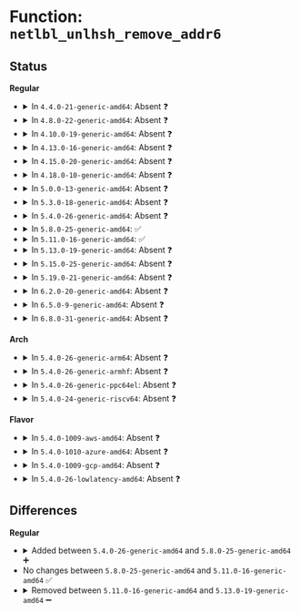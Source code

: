 # Function: <code>netlbl_unlhsh_remove_addr6</code>

## Status
<b>Regular</b>
<ul>
<li>
<details>
<summary>In <code>4.4.0-21-generic-amd64</code>: Absent ❓</summary>

```json
{
  "name": "netlbl_unlhsh_remove_addr6",
  "collision_type": "Unique Static",
  "inline_type": "Full",
  "funcs": [
    {
      "addr": 18446744071587296653,
      "name": "netlbl_unlhsh_remove_addr6",
      "external": false,
      "loc": "net/netlabel/netlabel_unlabeled.c:547",
      "file": "net/netlabel/netlabel_unlabeled.c",
      "inline": "not declared, inlined",
      "caller_inline": [
        "net/netlabel/netlabel_unlabeled.c:netlbl_unlhsh_remove"
      ],
      "caller_func": []
    }
  ],
  "symbols": []
}
```
</details>
</li>
<li>
<details>
<summary>In <code>4.8.0-22-generic-amd64</code>: Absent ❓</summary>

```json
{
  "name": "netlbl_unlhsh_remove_addr6",
  "collision_type": "Unique Static",
  "inline_type": "Full",
  "funcs": [
    {
      "addr": 18446744071587765309,
      "name": "netlbl_unlhsh_remove_addr6",
      "external": false,
      "loc": "net/netlabel/netlabel_unlabeled.c:547",
      "file": "net/netlabel/netlabel_unlabeled.c",
      "inline": "not declared, inlined",
      "caller_inline": [
        "net/netlabel/netlabel_unlabeled.c:netlbl_unlhsh_remove"
      ],
      "caller_func": []
    }
  ],
  "symbols": []
}
```
</details>
</li>
<li>
<details>
<summary>In <code>4.10.0-19-generic-amd64</code>: Absent ❓</summary>

```json
{
  "name": "netlbl_unlhsh_remove_addr6",
  "collision_type": "Unique Static",
  "inline_type": "Full",
  "funcs": [
    {
      "addr": 18446744071587980525,
      "name": "netlbl_unlhsh_remove_addr6",
      "external": false,
      "loc": "net/netlabel/netlabel_unlabeled.c:541",
      "file": "net/netlabel/netlabel_unlabeled.c",
      "inline": "not declared, inlined",
      "caller_inline": [
        "net/netlabel/netlabel_unlabeled.c:netlbl_unlhsh_remove"
      ],
      "caller_func": []
    }
  ],
  "symbols": []
}
```
</details>
</li>
<li>
<details>
<summary>In <code>4.13.0-16-generic-amd64</code>: Absent ❓</summary>

```json
{
  "name": "netlbl_unlhsh_remove_addr6",
  "collision_type": "Unique Static",
  "inline_type": "Full",
  "funcs": [
    {
      "addr": 18446744071588138489,
      "name": "netlbl_unlhsh_remove_addr6",
      "external": false,
      "loc": "net/netlabel/netlabel_unlabeled.c:541",
      "file": "net/netlabel/netlabel_unlabeled.c",
      "inline": "not declared, inlined",
      "caller_inline": [
        "net/netlabel/netlabel_unlabeled.c:netlbl_unlhsh_remove"
      ],
      "caller_func": []
    }
  ],
  "symbols": []
}
```
</details>
</li>
<li>
<details>
<summary>In <code>4.15.0-20-generic-amd64</code>: Absent ❓</summary>

```json
{
  "name": "netlbl_unlhsh_remove_addr6",
  "collision_type": "Unique Static",
  "inline_type": "Full",
  "funcs": [
    {
      "addr": 18446744071588686313,
      "name": "netlbl_unlhsh_remove_addr6",
      "external": false,
      "loc": "net/netlabel/netlabel_unlabeled.c:541",
      "file": "net/netlabel/netlabel_unlabeled.c",
      "inline": "not declared, inlined",
      "caller_inline": [
        "net/netlabel/netlabel_unlabeled.c:netlbl_unlhsh_remove"
      ],
      "caller_func": []
    }
  ],
  "symbols": []
}
```
</details>
</li>
<li>
<details>
<summary>In <code>4.18.0-10-generic-amd64</code>: Absent ❓</summary>

```json
{
  "name": "netlbl_unlhsh_remove_addr6",
  "collision_type": "Unique Static",
  "inline_type": "Full",
  "funcs": [
    {
      "addr": 18446744071589053001,
      "name": "netlbl_unlhsh_remove_addr6",
      "external": false,
      "loc": "net/netlabel/netlabel_unlabeled.c:541",
      "file": "net/netlabel/netlabel_unlabeled.c",
      "inline": "not declared, inlined",
      "caller_inline": [
        "net/netlabel/netlabel_unlabeled.c:netlbl_unlhsh_remove"
      ],
      "caller_func": []
    }
  ],
  "symbols": []
}
```
</details>
</li>
<li>
<details>
<summary>In <code>5.0.0-13-generic-amd64</code>: Absent ❓</summary>

```json
{
  "name": "netlbl_unlhsh_remove_addr6",
  "collision_type": "Unique Static",
  "inline_type": "Full",
  "funcs": [
    {
      "addr": 18446744071589278906,
      "name": "netlbl_unlhsh_remove_addr6",
      "external": false,
      "loc": "net/netlabel/netlabel_unlabeled.c:541",
      "file": "net/netlabel/netlabel_unlabeled.c",
      "inline": "not declared, inlined",
      "caller_inline": [
        "net/netlabel/netlabel_unlabeled.c:netlbl_unlhsh_remove"
      ],
      "caller_func": []
    }
  ],
  "symbols": []
}
```
</details>
</li>
<li>
<details>
<summary>In <code>5.3.0-18-generic-amd64</code>: Absent ❓</summary>

```json
{
  "name": "netlbl_unlhsh_remove_addr6",
  "collision_type": "Unique Static",
  "inline_type": "Full",
  "funcs": [
    {
      "addr": 18446744071589734454,
      "name": "netlbl_unlhsh_remove_addr6",
      "external": false,
      "loc": "net/netlabel/netlabel_unlabeled.c:527",
      "file": "net/netlabel/netlabel_unlabeled.c",
      "inline": "not declared, inlined",
      "caller_inline": [
        "net/netlabel/netlabel_unlabeled.c:netlbl_unlhsh_remove"
      ],
      "caller_func": []
    }
  ],
  "symbols": []
}
```
</details>
</li>
<li>
<details>
<summary>In <code>5.4.0-26-generic-amd64</code>: Absent ❓</summary>

```json
{
  "name": "netlbl_unlhsh_remove_addr6",
  "collision_type": "Unique Static",
  "inline_type": "Full",
  "funcs": [
    {
      "addr": 18446744071589958678,
      "name": "netlbl_unlhsh_remove_addr6",
      "external": false,
      "loc": "net/netlabel/netlabel_unlabeled.c:527",
      "file": "net/netlabel/netlabel_unlabeled.c",
      "inline": "not declared, inlined",
      "caller_inline": [
        "net/netlabel/netlabel_unlabeled.c:netlbl_unlhsh_remove"
      ],
      "caller_func": []
    }
  ],
  "symbols": []
}
```
</details>
</li>
<li>
<details>
<summary>In <code>5.8.0-25-generic-amd64</code>: ✅</summary>

```c
int netlbl_unlhsh_remove_addr6(struct net * net, struct netlbl_unlhsh_iface * iface, const struct in6_addr * addr, const struct in6_addr * mask, struct netlbl_audit * audit_info)
```

```json
{
  "name": "netlbl_unlhsh_remove_addr6",
  "collision_type": "Unique Static",
  "inline_type": "No",
  "funcs": [
    {
      "addr": 18446744071590987024,
      "name": "netlbl_unlhsh_remove_addr6",
      "external": false,
      "loc": "net/netlabel/netlabel_unlabeled.c:527",
      "file": "net/netlabel/netlabel_unlabeled.c",
      "inline": "seen, unknown",
      "caller_inline": [],
      "caller_func": [
        "net/netlabel/netlabel_unlabeled.c:netlbl_unlhsh_remove"
      ]
    }
  ],
  "symbols": [
    {
      "addr": 18446744071590987024,
      "name": "netlbl_unlhsh_remove_addr6",
      "section": ".text",
      "bind": "STB_LOCAL",
      "size": 410
    }
  ]
}
```
</details>
</li>
<li>
<details>
<summary>In <code>5.11.0-16-generic-amd64</code>: ✅</summary>

```c
int netlbl_unlhsh_remove_addr6(struct net * net, struct netlbl_unlhsh_iface * iface, const struct in6_addr * addr, const struct in6_addr * mask, struct netlbl_audit * audit_info)
```

```json
{
  "name": "netlbl_unlhsh_remove_addr6",
  "collision_type": "Unique Static",
  "inline_type": "No",
  "funcs": [
    {
      "addr": 18446744071591051600,
      "name": "netlbl_unlhsh_remove_addr6",
      "external": false,
      "loc": "net/netlabel/netlabel_unlabeled.c:527",
      "file": "net/netlabel/netlabel_unlabeled.c",
      "inline": "seen, unknown",
      "caller_inline": [],
      "caller_func": [
        "net/netlabel/netlabel_unlabeled.c:netlbl_unlhsh_remove"
      ]
    }
  ],
  "symbols": [
    {
      "addr": 18446744071591051600,
      "name": "netlbl_unlhsh_remove_addr6",
      "section": ".text",
      "bind": "STB_LOCAL",
      "size": 410
    }
  ]
}
```
</details>
</li>
<li>
<details>
<summary>In <code>5.13.0-19-generic-amd64</code>: Absent ❓</summary>

```json
{
  "name": "netlbl_unlhsh_remove_addr6",
  "collision_type": "Unique Static",
  "inline_type": "Full",
  "funcs": [
    {
      "addr": 18446744071590984155,
      "name": "netlbl_unlhsh_remove_addr6",
      "external": false,
      "loc": "net/netlabel/netlabel_unlabeled.c:527",
      "file": "net/netlabel/netlabel_unlabeled.c",
      "inline": "not declared, inlined",
      "caller_inline": [
        "net/netlabel/netlabel_unlabeled.c:netlbl_unlhsh_remove"
      ],
      "caller_func": []
    }
  ],
  "symbols": []
}
```
</details>
</li>
<li>
<details>
<summary>In <code>5.15.0-25-generic-amd64</code>: Absent ❓</summary>

```json
{
  "name": "netlbl_unlhsh_remove_addr6",
  "collision_type": "Unique Static",
  "inline_type": "Full",
  "funcs": [
    {
      "addr": 18446744071591821691,
      "name": "netlbl_unlhsh_remove_addr6",
      "external": false,
      "loc": "net/netlabel/netlabel_unlabeled.c:526",
      "file": "net/netlabel/netlabel_unlabeled.c",
      "inline": "not declared, inlined",
      "caller_inline": [
        "net/netlabel/netlabel_unlabeled.c:netlbl_unlhsh_remove"
      ],
      "caller_func": []
    }
  ],
  "symbols": []
}
```
</details>
</li>
<li>
<details>
<summary>In <code>5.19.0-21-generic-amd64</code>: Absent ❓</summary>

```json
{
  "name": "netlbl_unlhsh_remove_addr6",
  "collision_type": "Unique Static",
  "inline_type": "Full",
  "funcs": [
    {
      "addr": 18446744071593534967,
      "name": "netlbl_unlhsh_remove_addr6",
      "external": false,
      "loc": "net/netlabel/netlabel_unlabeled.c:526",
      "file": "net/netlabel/netlabel_unlabeled.c",
      "inline": "not declared, inlined",
      "caller_inline": [
        "net/netlabel/netlabel_unlabeled.c:netlbl_unlhsh_remove"
      ],
      "caller_func": []
    }
  ],
  "symbols": []
}
```
</details>
</li>
<li>
<details>
<summary>In <code>6.2.0-20-generic-amd64</code>: Absent ❓</summary>

```json
{
  "name": "netlbl_unlhsh_remove_addr6",
  "collision_type": "Unique Static",
  "inline_type": "Full",
  "funcs": [
    {
      "addr": 18446744071595455719,
      "name": "netlbl_unlhsh_remove_addr6",
      "external": false,
      "loc": "net/netlabel/netlabel_unlabeled.c:526",
      "file": "net/netlabel/netlabel_unlabeled.c",
      "inline": "not declared, inlined",
      "caller_inline": [
        "net/netlabel/netlabel_unlabeled.c:netlbl_unlhsh_remove"
      ],
      "caller_func": []
    }
  ],
  "symbols": []
}
```
</details>
</li>
<li>
<details>
<summary>In <code>6.5.0-9-generic-amd64</code>: Absent ❓</summary>

```json
{
  "name": "netlbl_unlhsh_remove_addr6",
  "collision_type": "Unique Static",
  "inline_type": "Full",
  "funcs": [
    {
      "addr": 18446744071595962840,
      "name": "netlbl_unlhsh_remove_addr6",
      "external": false,
      "loc": "net/netlabel/netlabel_unlabeled.c:526",
      "file": "net/netlabel/netlabel_unlabeled.c",
      "inline": "not declared, inlined",
      "caller_inline": [
        "net/netlabel/netlabel_unlabeled.c:netlbl_unlhsh_remove"
      ],
      "caller_func": []
    }
  ],
  "symbols": []
}
```
</details>
</li>
<li>
<details>
<summary>In <code>6.8.0-31-generic-amd64</code>: Absent ❓</summary>

```json
{
  "name": "netlbl_unlhsh_remove_addr6",
  "collision_type": "Unique Static",
  "inline_type": "Full",
  "funcs": [
    {
      "addr": 18446744071596825048,
      "name": "netlbl_unlhsh_remove_addr6",
      "external": false,
      "loc": "net/netlabel/netlabel_unlabeled.c:522",
      "file": "net/netlabel/netlabel_unlabeled.c",
      "inline": "not declared, inlined",
      "caller_inline": [
        "net/netlabel/netlabel_unlabeled.c:netlbl_unlhsh_remove"
      ],
      "caller_func": []
    }
  ],
  "symbols": []
}
```
</details>
</li>
</ul>
<b>Arch</b>
<ul>
<li>
<details>
<summary>In <code>5.4.0-26-generic-arm64</code>: Absent ❓</summary>

```json
{
  "name": "netlbl_unlhsh_remove_addr6",
  "collision_type": "Unique Static",
  "inline_type": "Full",
  "funcs": [
    {
      "addr": 18446603336503692488,
      "name": "netlbl_unlhsh_remove_addr6",
      "external": false,
      "loc": "net/netlabel/netlabel_unlabeled.c:527",
      "file": "net/netlabel/netlabel_unlabeled.c",
      "inline": "not declared, inlined",
      "caller_inline": [
        "net/netlabel/netlabel_unlabeled.c:netlbl_unlhsh_remove"
      ],
      "caller_func": []
    }
  ],
  "symbols": []
}
```
</details>
</li>
<li>
<details>
<summary>In <code>5.4.0-26-generic-armhf</code>: Absent ❓</summary>

```json
{
  "name": "netlbl_unlhsh_remove_addr6",
  "collision_type": "Unique Static",
  "inline_type": "Full",
  "funcs": [
    {
      "addr": 3236328512,
      "name": "netlbl_unlhsh_remove_addr6",
      "external": false,
      "loc": "net/netlabel/netlabel_unlabeled.c:527",
      "file": "net/netlabel/netlabel_unlabeled.c",
      "inline": "not declared, inlined",
      "caller_inline": [
        "net/netlabel/netlabel_unlabeled.c:netlbl_unlhsh_remove"
      ],
      "caller_func": []
    }
  ],
  "symbols": []
}
```
</details>
</li>
<li>
<details>
<summary>In <code>5.4.0-26-generic-ppc64el</code>: Absent ❓</summary>

```json
{
  "name": "netlbl_unlhsh_remove_addr6",
  "collision_type": "Unique Static",
  "inline_type": "Full",
  "funcs": [
    {
      "addr": 13835058055297522036,
      "name": "netlbl_unlhsh_remove_addr6",
      "external": false,
      "loc": "net/netlabel/netlabel_unlabeled.c:527",
      "file": "net/netlabel/netlabel_unlabeled.c",
      "inline": "not declared, inlined",
      "caller_inline": [
        "net/netlabel/netlabel_unlabeled.c:netlbl_unlhsh_remove"
      ],
      "caller_func": []
    }
  ],
  "symbols": []
}
```
</details>
</li>
<li>
<details>
<summary>In <code>5.4.0-24-generic-riscv64</code>: Absent ❓</summary>

```json
{
  "name": "netlbl_unlhsh_remove_addr6",
  "collision_type": "Unique Static",
  "inline_type": "Full",
  "funcs": [
    {
      "addr": 18446743936279625458,
      "name": "netlbl_unlhsh_remove_addr6",
      "external": false,
      "loc": "net/netlabel/netlabel_unlabeled.c:527",
      "file": "net/netlabel/netlabel_unlabeled.c",
      "inline": "not declared, inlined",
      "caller_inline": [
        "net/netlabel/netlabel_unlabeled.c:netlbl_unlhsh_remove"
      ],
      "caller_func": []
    }
  ],
  "symbols": []
}
```
</details>
</li>
</ul>
<b>Flavor</b>
<ul>
<li>
<details>
<summary>In <code>5.4.0-1009-aws-amd64</code>: Absent ❓</summary>

```json
{
  "name": "netlbl_unlhsh_remove_addr6",
  "collision_type": "Unique Static",
  "inline_type": "Full",
  "funcs": [
    {
      "addr": 18446744071589562278,
      "name": "netlbl_unlhsh_remove_addr6",
      "external": false,
      "loc": "net/netlabel/netlabel_unlabeled.c:527",
      "file": "net/netlabel/netlabel_unlabeled.c",
      "inline": "not declared, inlined",
      "caller_inline": [
        "net/netlabel/netlabel_unlabeled.c:netlbl_unlhsh_remove"
      ],
      "caller_func": []
    }
  ],
  "symbols": []
}
```
</details>
</li>
<li>
<details>
<summary>In <code>5.4.0-1010-azure-amd64</code>: Absent ❓</summary>

```json
{
  "name": "netlbl_unlhsh_remove_addr6",
  "collision_type": "Unique Static",
  "inline_type": "Full",
  "funcs": [
    {
      "addr": 18446744071589286854,
      "name": "netlbl_unlhsh_remove_addr6",
      "external": false,
      "loc": "net/netlabel/netlabel_unlabeled.c:527",
      "file": "net/netlabel/netlabel_unlabeled.c",
      "inline": "not declared, inlined",
      "caller_inline": [
        "net/netlabel/netlabel_unlabeled.c:netlbl_unlhsh_remove"
      ],
      "caller_func": []
    }
  ],
  "symbols": []
}
```
</details>
</li>
<li>
<details>
<summary>In <code>5.4.0-1009-gcp-amd64</code>: Absent ❓</summary>

```json
{
  "name": "netlbl_unlhsh_remove_addr6",
  "collision_type": "Unique Static",
  "inline_type": "Full",
  "funcs": [
    {
      "addr": 18446744071590004310,
      "name": "netlbl_unlhsh_remove_addr6",
      "external": false,
      "loc": "net/netlabel/netlabel_unlabeled.c:527",
      "file": "net/netlabel/netlabel_unlabeled.c",
      "inline": "not declared, inlined",
      "caller_inline": [
        "net/netlabel/netlabel_unlabeled.c:netlbl_unlhsh_remove"
      ],
      "caller_func": []
    }
  ],
  "symbols": []
}
```
</details>
</li>
<li>
<details>
<summary>In <code>5.4.0-26-lowlatency-amd64</code>: Absent ❓</summary>

```json
{
  "name": "netlbl_unlhsh_remove_addr6",
  "collision_type": "Unique Static",
  "inline_type": "Full",
  "funcs": [
    {
      "addr": 18446744071590054389,
      "name": "netlbl_unlhsh_remove_addr6",
      "external": false,
      "loc": "net/netlabel/netlabel_unlabeled.c:527",
      "file": "net/netlabel/netlabel_unlabeled.c",
      "inline": "not declared, inlined",
      "caller_inline": [
        "net/netlabel/netlabel_unlabeled.c:netlbl_unlhsh_remove"
      ],
      "caller_func": []
    }
  ],
  "symbols": []
}
```
</details>
</li>
</ul>

## Differences
<b>Regular</b>
<ul>
<li>
<details>
<summary>Added between <code>5.4.0-26-generic-amd64</code> and <code>5.8.0-25-generic-amd64</code> ➕</summary>

```c
int netlbl_unlhsh_remove_addr6(struct net * net, struct netlbl_unlhsh_iface * iface, const struct in6_addr * addr, const struct in6_addr * mask, struct netlbl_audit * audit_info)
```
</details>
</li>
<li>
No changes between <code>5.8.0-25-generic-amd64</code> and <code>5.11.0-16-generic-amd64</code> ✅
</li>
<li>
<details>
<summary>Removed between <code>5.11.0-16-generic-amd64</code> and <code>5.13.0-19-generic-amd64</code> ➖</summary>

```c
int netlbl_unlhsh_remove_addr6(struct net * net, struct netlbl_unlhsh_iface * iface, const struct in6_addr * addr, const struct in6_addr * mask, struct netlbl_audit * audit_info)
```
</details>
</li>
</ul>
